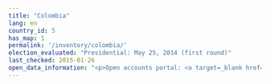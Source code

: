```yaml
---
title: "Colombia"
lang: en
country_id: 5
has_map: 1
permalink: '/inventory/colombia/'
election_evaluated: "Presidential: May 25, 2014 (first round)"
last_checked: 2015-01-26
open_data_information: "<p>Open accounts portal: <a target=_blank href=http://www.cnecuentasclaras.com/>http://www.cnecuentasclaras.com/</a><br>Open government partnership: <a target=_blank href=http://www.opengovpartnership.org/country/colombia>http://www.opengovpartnership.org/country/colombia</a></p>"
---
```

